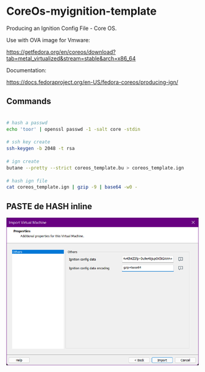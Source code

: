 # CoreOs-myignition-template

Producing an Ignition Config File - Core OS.

Use with OVA image for Vmware:

<https://getfedora.org/en/coreos/download?tab=metal_virtualized&stream=stable&arch=x86_64>

Documentation:

<https://docs.fedoraproject.org/en-US/fedora-coreos/producing-ign/>

## Commands

```bash

# hash a passwd
echo 'toor' | openssl passwd -1 -salt core -stdin

# ssh key create
ssh-keygen -b 2048 -t rsa

# ign create
butane --pretty --strict coreos_template.bu > coreos_template.ign

# hash ign file
cat coreos_template.ign | gzip -9 | base64 -w0 -

```

## PASTE de HASH inline
![IMAGE](https://github.com/VictorGil-Ops/CoreOs-myignition-template/blob/main/images/vmware_ova_deploy.png)